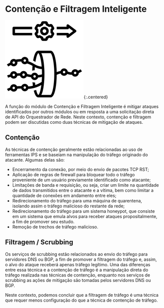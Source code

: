 # Contenção e Filtragem Inteligente

![Containment and filtering logo](/assets/img/containment-filtering-logo.png){:.centered}

A função do módulo de Contenção e Filtragem Inteligente é mitigar ataques identificados por outros módulos ou em resposta a uma solicitação direta de API do Orquestrador de Rede. Neste contexto, contenção e filtragem podem ser discutidas como duas técnicas de mitigação de ataques.

## Contenção

As técnicas de contenção geralmente estão relacionadas ao uso de ferramentas IPS e se baseiam na manipulação do tráfego originado do atacante. Algumas delas são:

- Encerramento da conexão, por meio do envio de pacotes TCP RST;
- Aplicação de regras de firewall para bloquear todo o tráfego proveniente de um usuário previamente identificado como atacante;
- Limitações de banda e requisição, ou seja, criar um limite na quantidade de dados transmitidos entre o atacante e a vítima, bem como limitar a quantidade de conexões em andamento entre eles;
- Redirecionamento do tráfego para uma máquina de quarentena, isolando assim o tráfego malicioso do restante da rede;
- Redirecionamento do tráfego para um sistema honeypot, que consiste em um sistema que emula alvos para receber ataques propositalmente, a fim de promover seu estudo.
- Remoção de trechos de tráfego malicioso.

## Filtragem / Scrubbing

Os serviços de scrubbing estão relacionados ao envio do tráfego para servidores DNS ou BGP, a fim de promover a filtragem do tráfego e, assim, o alvo do ataque receberá apenas tráfego legítimo. Uma das diferenças entre essa técnica e a contenção de tráfego é a manipulação direta do tráfego realizada nas técnicas de contenção, enquanto nos serviços de scrubbing as ações de mitigação são tomadas pelos servidores DNS ou BGP.

Neste contexto, podemos concluir que a filtragem de tráfego é uma técnica que requer menos configuração do que a técnica de contenção de tráfego.
